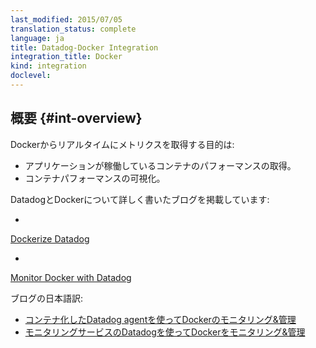 ```yaml
---
last_modified: 2015/07/05
translation_status: complete
language: ja
title: Datadog-Docker Integration
integration_title: Docker
kind: integration
doclevel:
---
```


<!-- <div id="int-overview">
<h3>Overview</h3> -->

## 概要 {#int-overview}


<!-- Get metrics from Docker in real time to:
<ul>
<li> Vizualize your containers' performance.</li>
<li> Correlate the performance of containers with the applications running inside.</li>
</ul>
</div> -->

Dockerからリアルタイムにメトリクスを取得する目的は:

- アプリケーションが稼働しているコンテナのパフォーマンスの取得。
- コンテナパフォーマンスの可視化。


<!-- We've written two in depth blog posts on Datadog and Docker::

* <a target="_blank" href="https://www.datadoghq.com/blog/docker-performance-datadog/">
Dockerize Datadog</a>
* <a target="_blank" href="https://www.datadoghq.com/blog/monitor-docker-datadog/">
Monitor Docker with Datadog</a> -->

DatadogとDockerについて詳しく書いたブログを掲載しています:

* <a target="_blank" href="https://www.datadoghq.com/blog/docker-performance-datadog/">
Dockerize Datadog</a>
* <a target="_blank" href="https://www.datadoghq.com/blog/monitor-docker-datadog/">
Monitor Docker with Datadog</a>

ブログの日本語訳:

* <a target="_blank" href="http://jhotta.github.io/blog/2014/06/11/docker-ize-datadog-with-agent-containers/">コンテナ化したDatadog agentを使ってDockerのモニタリング&管理</a>
* <a target="_blank" href="http://jhotta.github.io/blog/2014/06/10/monitoring-docker-with-the-datadog/">モニタリングサービスのDatadogを使ってDockerをモニタリング&管理</a>
